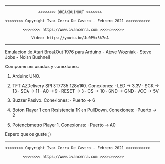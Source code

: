 ************************************************************************

                   <<<<<<<< BREAKDUINOUT >>>>>>>
 
    <<<<<<<< Copyright Ivan Cerra De Castro - Febrero 2021 >>>>>>>>>>>
 
            <<<<<<<< https://www.ivancerra.com >>>>>>>>>>>

                Video: https://youtu.be/Ju0PVx5k7nA
 
 ************************************************************************
 
 Emulacion de Atari BreakOut 1976 para Arduino - Ateve Wozniak - Steve Jobs - Nolan Bushnell
 
 Componentes usados y conexiones:
 
 1. Arduino UNO.
 
 2. TFT AZDelivery SPI ST7735 128x160.
    Conexiones: 
        · LED -> 3.3V
        · SCK -> 13
        · SDA -> 11
        · A0 -> 9
        · RESET -> 8
        · CS -> 10
        · GND -> GND
        · VCC -> 5V
 
 3. Buzzer Pasivo. 
    Conexiones:
        · Puerto -> 6
 
 4. Boton Player 1 con Resistencia 1K en PullDown.
    Conexiones:
        · Puerto -> 2
 
 5. Potenciometro Player 1.
    Conexiones:
        · Puerto -> A0
 
Espero que os guste ;)


************************************************************************

    <<<<<<<< Copyright Ivan Cerra De Castro - Febrero 2021 >>>>>>>>>>>
 
            <<<<<<<< https://www.ivancerra.com >>>>>>>>>>>